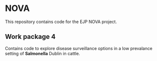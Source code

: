 # NOVA

This repository contains code for the EJP NOVA project.

## Work package 4

Contains code to explore disease surveillance options in a low prevalance setting of **Salmonella** Dublin in cattle.
